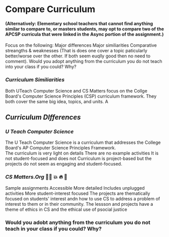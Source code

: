 # Compare Curriculum

#### (Alternatively: Elementary school teachers that cannot find anything similar to compare to, or masters students, may opt to compare two of the APCSP curricula that were linked in the Async portion of the assignment.)

Focus on the following:
Major differences
Major similiarities
Comparative streangths & weaknesses (That is does one cover a topic paticularly better/worse over the other. If both seem euqlly good then no need to comment).
Would you adopt anything from the curriculum you do not teach into your class if you could? Why?

### *Curriculum Similiarities* 
Both UTeach Computer Science and CS Matters focus on the Collge Board's Computer Science Principles (CSP) curriculum framework. They both cover the same big idea, topics, and units. A 


## *Curriculum DIfferences*
### *U Teach Computer Science* 
The U Teach Computer Science is a curriculum that addresses the College Board's AP Computer Science Principles Framework.  
The curriculum is very light on details
There are no example activities
It is not student-focused and does not 
Curriculum is project-based but the projects do not seem as engaging and student-focused.

### *CS Matters.Org* 👏🏾 💥 🔥 💝
Sample assignments
Accessible
More detailed
Includes unplugged activities
More student-interest focused
The projects are thematically focused on students' interest andn how to use CS to address a problem of interest to them or in their community.
The lessson and projects have a theme of ethics in CS  and the ethical use of psocial justice 

### Would you adobt anything from the curriculum you do not teach in your class if you could? Why?
